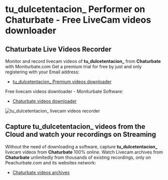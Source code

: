 # tu_dulcetentacion_ Performer on Chaturbate - Free LiveCam videos downloader

## Chaturbate Live Videos Recorder

Monitor and record livecam videos of **tu_dulcetentacion_** from **Chaturbate** with Moniturbate.com
Get a premium trial for free by just and only registering with your Email address:
* [tu_dulcetentacion_ Premium videos downloader](https://moniturbate.com/request-demo-licence-key.html)

Free livecam videos downloader - Moniturbate Software:
* [Chaturbate videos downloader](https://moniturbate.com/moniturbate-download-software.html)

![tu_dulcetentacion_ livecam videos recorder](https://peachurnet.com/templates/moniturbate-software.png)


## Capture tu_dulcetentacion_ videos from the Cloud and watch your recordings on Streaming

Without the need of downloading a software, capture **tu_dulcetentacion_** livecam videos from **Chaturbate** 100% online.
Watch Livecam archives from **Chaturbate** unlimitedly from thousands of existing recordings, only on Peachurbate.com and its websites network:
* [Chaturbate videos archives](https://peachurnet.com/)